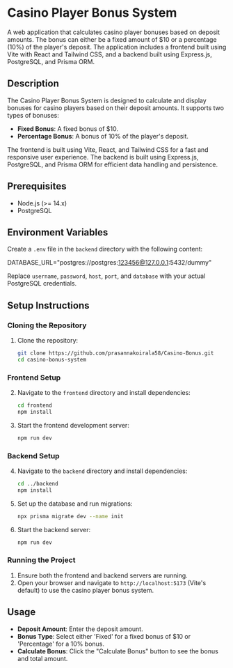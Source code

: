 # Casino Player Bonus System

A web application that calculates casino player bonuses based on deposit amounts. The bonus can either be a fixed amount of $10 or a percentage (10%) of the player's deposit. The application includes a frontend built using Vite with React and Tailwind CSS, and a backend built using Express.js, PostgreSQL, and Prisma ORM.

## Description

The Casino Player Bonus System is designed to calculate and display bonuses for casino players based on their deposit amounts. It supports two types of bonuses:

- **Fixed Bonus**: A fixed bonus of $10.
- **Percentage Bonus**: A bonus of 10% of the player's deposit.

The frontend is built using Vite, React, and Tailwind CSS for a fast and responsive user experience. The backend is built using Express.js, PostgreSQL, and Prisma ORM for efficient data handling and persistence.

## Prerequisites

- Node.js (>= 14.x)
- PostgreSQL

## Environment Variables

Create a `.env` file in the `backend` directory with the following content:

DATABASE_URL="postgres://postgres:123456@127.0.0.1:5432/dummy"

Replace `username`, `password`, `host`, `port`, and `database` with your actual PostgreSQL credentials.

## Setup Instructions

### Cloning the Repository

1. Clone the repository:

   ```bash
   git clone https://github.com/prasannakoirala58/Casino-Bonus.git
   cd casino-bonus-system
   ```

### Frontend Setup

2. Navigate to the `frontend` directory and install dependencies:

   ```bash
   cd frontend
   npm install
   ```

3. Start the frontend development server:

   ```bash
   npm run dev
   ```

### Backend Setup

4. Navigate to the `backend` directory and install dependencies:

   ```bash
   cd ../backend
   npm install
   ```

5. Set up the database and run migrations:

   ```bash
   npx prisma migrate dev --name init
   ```

6. Start the backend server:

   ```bash
   npm run dev
   ```

### Running the Project

1. Ensure both the frontend and backend servers are running.
2. Open your browser and navigate to `http://localhost:5173` (Vite's default) to use the casino player bonus system.

## Usage

- **Deposit Amount**: Enter the deposit amount.
- **Bonus Type**: Select either 'Fixed' for a fixed bonus of $10 or 'Percentage' for a 10% bonus.
- **Calculate Bonus**: Click the "Calculate Bonus" button to see the bonus and total amount.
